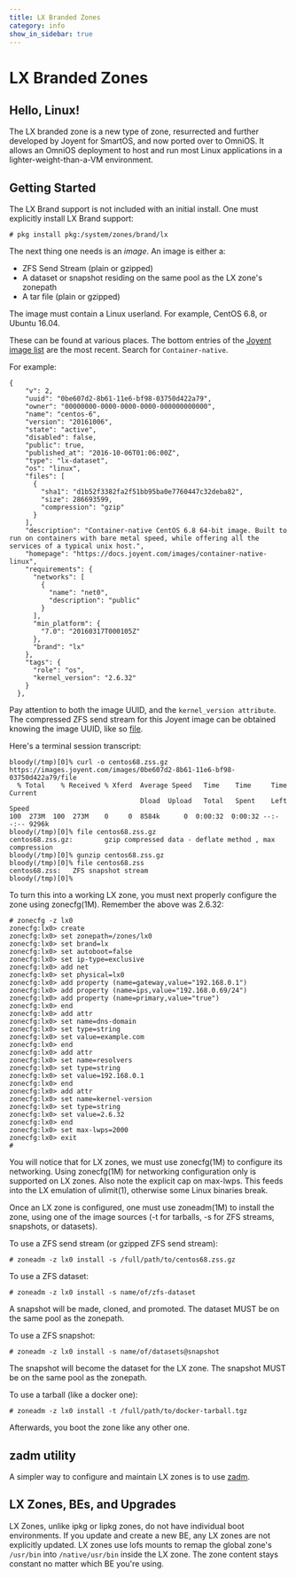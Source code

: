 ```yaml
---
title: LX Branded Zones
category: info
show_in_sidebar: true
---
```


# LX Branded Zones

## Hello, Linux!

The LX branded zone is a new type of zone, resurrected and further
developed by Joyent for SmartOS, and now ported over to OmniOS. It
allows an OmniOS deployment to host and run most Linux applications in a
lighter-weight-than-a-VM environment.

## Getting Started

The LX Brand support is not included with an initial install. One must
explicitly install LX Brand support:

```
# pkg install pkg:/system/zones/brand/lx
```

The next thing one needs is an *image*. An image is either a:

* ZFS Send Stream (plain or gzipped)
* A dataset or snapshot residing on the same pool as the LX zone's zonepath
* A tar file (plain or gzipped)

The image must contain a Linux userland. For example, CentOS 6.8, or
Ubuntu 16.04.

These can be found at various places. The bottom entries of the
[Joyent image list](https://images.joyent.com/images) are the most recent.
Search for `Container-native`.

For example:

```
{
    "v": 2,
    "uuid": "0be607d2-8b61-11e6-bf98-03750d422a79",
    "owner": "00000000-0000-0000-0000-000000000000",
    "name": "centos-6",
    "version": "20161006",
    "state": "active",
    "disabled": false,
    "public": true,
    "published_at": "2016-10-06T01:06:00Z",
    "type": "lx-dataset",
    "os": "linux",
    "files": [
      {
        "sha1": "d1b52f3382fa2f51bb95ba0e7760447c32deba82",
        "size": 286693599,
        "compression": "gzip"
      }
    ],
    "description": "Container-native CentOS 6.8 64-bit image. Built to run on containers with bare metal speed, while offering all the services of a typical unix host.",
    "homepage": "https://docs.joyent.com/images/container-native-linux",
    "requirements": {
      "networks": [
        {
          "name": "net0",
          "description": "public"
        }
      ],
      "min_platform": {
        "7.0": "20160317T000105Z"
      },
      "brand": "lx"
    },
    "tags": {
      "role": "os",
      "kernel_version": "2.6.32"
    }
  },
```

Pay attention to both the image UUID, and the `kernel_version attribute`.
The compressed ZFS send stream for this Joyent image can be obtained knowing the image
UUID, like so [file](https://images.joyent.com/images/0be607d2-8b61-11e6-bf98-03750d422a79/file).

Here's a terminal session transcript:

```
bloody(/tmp)[0]% curl -o centos68.zss.gz https://images.joyent.com/images/0be607d2-8b61-11e6-bf98-03750d422a79/file
  % Total    % Received % Xferd  Average Speed   Time    Time     Time  Current
                                 Dload  Upload   Total   Spent    Left  Speed
100  273M  100  273M    0     0  8584k      0  0:00:32  0:00:32 --:--:-- 9296k
bloody(/tmp)[0]% file centos68.zss.gz
centos68.zss.gz:        gzip compressed data - deflate method , max compression
bloody(/tmp)[0]% gunzip centos68.zss.gz 
bloody(/tmp)[0]% file centos68.zss
centos68.zss:   ZFS snapshot stream
bloody(/tmp)[0]% 
```

To turn this into a working LX zone, you must next properly configure
the zone using zonecfg(1M). Remember the above was 2.6.32:

```
# zonecfg -z lx0
zonecfg:lx0> create
zonecfg:lx0> set zonepath=/zones/lx0
zonecfg:lx0> set brand=lx
zonecfg:lx0> set autoboot=false
zonecfg:lx0> set ip-type=exclusive
zonecfg:lx0> add net
zonecfg:lx0> set physical=lx0
zonecfg:lx0> add property (name=gateway,value="192.168.0.1")
zonecfg:lx0> add property (name=ips,value="192.168.0.69/24")
zonecfg:lx0> add property (name=primary,value="true")
zonecfg:lx0> end
zonecfg:lx0> add attr
zonecfg:lx0> set name=dns-domain
zonecfg:lx0> set type=string
zonecfg:lx0> set value=example.com
zonecfg:lx0> end
zonecfg:lx0> add attr
zonecfg:lx0> set name=resolvers
zonecfg:lx0> set type=string
zonecfg:lx0> set value=192.168.0.1
zonecfg:lx0> end
zonecfg:lx0> add attr
zonecfg:lx0> set name=kernel-version
zonecfg:lx0> set type=string
zonecfg:lx0> set value=2.6.32
zonecfg:lx0> end
zonecfg:lx0> set max-lwps=2000
zonecfg:lx0> exit
#
```

You will notice that for LX zones, we must use zonecfg(1M) to configure
its networking. Using zonecfg(1M) for networking configuration only is
supported on LX zones. Also note the explicit cap on max-lwps. This
feeds into the LX emulation of ulimit(1), otherwise some Linux binaries
break.

Once an LX zone is configured, one must use zoneadm(1M) to install the
zone, using one of the image sources (-t for tarballs, -s for ZFS
streams, snapshots, or datasets).

To use a ZFS send stream (or gzipped ZFS send stream):

```
# zoneadm -z lx0 install -s /full/path/to/centos68.zss.gz
```

To use a ZFS dataset:

```
# zoneadm -z lx0 install -s name/of/zfs-dataset
```

A snapshot will be made, cloned, and promoted. The dataset MUST be on
the same pool as the zonepath.

To use a ZFS snapshot:

```
# zoneadm -z lx0 install -s name/of/datasets@snapshot
```

The snapshot will become the dataset for the LX zone. The snapshot MUST
be on the same pool as the zonepath.

To use a tarball (like a docker one):

```
# zoneadm -z lx0 install -t /full/path/to/docker-tarball.tgz
```

Afterwards, you boot the zone like any other one.

## zadm utility

A simpler way to configure and maintain LX zones is to use
[zadm](https://omnios.org/setup/zadm).

## LX Zones, BEs, and Upgrades

LX Zones, unlike ipkg or lipkg zones, do not have individual boot
environments. If you update and create a new BE, any LX zones are not
explicitly updated. LX zones use lofs mounts to remap the global zone's
`/usr/bin` into `/native/usr/bin` inside the LX zone. The zone
content stays constant no matter which BE you're using.

